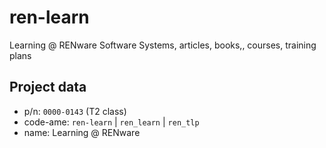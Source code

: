 # ren-learn
Learning @ RENware Software Systems, articles, books,, courses, training plans


## Project data

* p/n: `0000-0143` (T2 class)
* code-ame: `ren-learn` | `ren_learn` | `ren_tlp`
* name: Learning @ RENware




